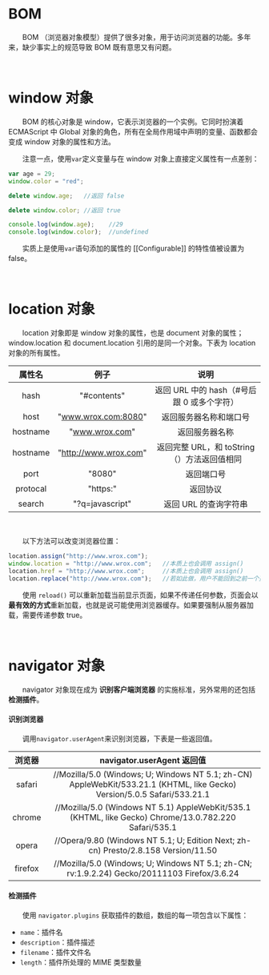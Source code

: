 # BOM 
　　BOM （浏览器对象模型）提供了很多对象，用于访问浏览器的功能。多年来，缺少事实上的规范导致 BOM 既有意思又有问题。
  
  <br>
  
# window 对象
　　BOM 的核心对象是 window，它表示浏览器的一个实例。它同时扮演着 ECMAScript 中 Global 对象的角色，所有在全局作用域中声明的变量、函数都会变成 window 对象的属性和方法。
  
　　注意一点，使用`var`定义变量与在 window 对象上直接定义属性有一点差别：
  
```javascript
var age = 29;
window.color = "red";

delete window.age;   //返回 false

delete window.color; //返回 true

console.log(window.age);    //29
console.log(window.color);  //undefined
```
　　实质上是使用`var`语句添加的属性的 [[Configurable]] 的特性值被设置为 false。
  
  <br>
  
# location 对象
　　location 对象即是 window 对象的属性，也是 document 对象的属性；window.location 和 document.location 引用的是同一个对象。下表为 location 对象的所有属性。
  
| 属性名 | 例子 | 说明 | 
|:------:|:------:|:------:|
|hash|"#contents"|返回 URL 中的 hash（#号后跟 0 或多个字符）|
|host|"www.wrox.com:8080"|返回服务器名称和端口号|
|hostname|"www.wrox.com"|返回服务器名称|
|hostname|"http://www.wrox.com"|返回完整 URL，和 toString（）方法返回值相同|
|port|"8080"|返回端口号|
|protocal|"https:"|返回协议|
|search|"?q=javascript"|返回 URL 的查询字符串|

<br>

　　以下方法可以改变浏览器位置：
```javascript
location.assign("http://www.wrox.com");
window.location = "http://www.wrox.com";   //本质上也会调用 assign()
location.href = "http://www.wrox.com";     //本质上也会调用 assign()
location.replace("http://www.wrox.com");   //若如此做，用户不能回到之前一个页面
```

　　使用 `reload()` 可以重新加载当前显示页面，如果不传递任何参数，页面会以**最有效的方式**重新加载，也就是说可能使用浏览器缓存。如果要强制从服务器加载，需要传递参数 true。
　　
  
  <br>
  
# navigator 对象
　　navigator 对象现在成为 **识别客户端浏览器** 的实施标准，另外常用的还包括 **检测插件**。
  
#### 识别浏览器
　　调用`navigator.userAgent`来识别浏览器，下表是一些返回值。
  
| 浏览器 | navigator.userAgent 返回值 |
|:------:|:------:|
|safari|//Mozilla/5.0 (Windows; U; Windows NT 5.1; zh-CN) AppleWebKit/533.21.1 (KHTML, like Gecko) Version/5.0.5 Safari/533.21.1|
|chrome|//Mozilla/5.0 (Windows NT 5.1) AppleWebKit/535.1 (KHTML, like Gecko) Chrome/13.0.782.220 Safari/535.1|
|opera|//Opera/9.80 (Windows NT 5.1; U; Edition Next; zh-cn) Presto/2.8.158 Version/11.50|
|firefox|//Mozilla/5.0 (Windows; U; Windows NT 5.1; zh-CN; rv:1.9.2.24) Gecko/20111103 Firefox/3.6.24|

#### 检测插件
　　使用 `navigator.plugins` 获取插件的数组，数组的每一项包含以下属性：
  * `name`：插件名
  * `description`：插件描述
  * `filename`：插件文件名
  * `length`：插件所处理的 MIME 类型数量
  
